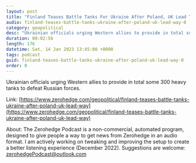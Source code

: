 ```yaml
---
layout: post
title: "Finland Teases Battle Tanks For Ukraine After Poland, UK Lead The Way"
audio: finland-teases-battle-tanks-ukraine-after-poland-uk-lead-way-0
category: geopolitical
desc: "Ukrainian officials urging Western allies to provide in total some 300 heavy tanks to defeat Russian forces."
duration: 00:02:56
length: 176
datetime: Sat, 14 Jan 2023 13:45:00 +0000
tags: podcast
guid: finland-teases-battle-tanks-ukraine-after-poland-uk-lead-way-0
order: 0
---
```

Ukrainian officials urging Western allies to provide in total some 300 heavy tanks to defeat Russian forces.

Link: [https://www.zerohedge.com/geopolitical/finland-teases-battle-tanks-ukraine-after-poland-uk-lead-way](https://www.zerohedge.com/geopolitical/finland-teases-battle-tanks-ukraine-after-poland-uk-lead-way)

About: The Zerohedge Podcast is a non-commercial, automated program, designed to give people a way to get news from Zerohedge in an audio format.  I am actively working on tweaking and improving the setup to create a better listening experience (December 2022).  Suggestions are welcome: [zerohedgePodcast@outlook.com](mailto:zerohedgePodcast@outlook.com)